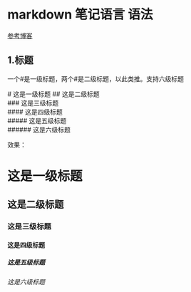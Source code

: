 # markdown 笔记语言 语法
[参考博客](https://blog.kuangstudy.com/index.php/archives/542/)

## 1.标题

  一个#是一级标题，两个#是二级标题，以此类推。支持六级标题
  
  \# 这是一级标题 
	\## 这是二级标题  
  \### 这是三级标题  
  \#### 这是四级标题  
  \##### 这是五级标题  
  \###### 这是六级标题  

  效果：
  # 这是一级标题
  ## 这是二级标题
  ### 这是三级标题
  #### 这是四级标题
  ##### 这是五级标题
  ###### 这是六级标题

